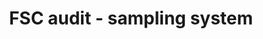 ---
title: 'FSC audit - sampling system'
slug: 'fsc-audit-sampling-system'
description: 'select from control list'
required: False
vocabulary: 'fsc-audit-sampling-system.txt'
policy: 'Controlled value. Multi select from control list.'
---